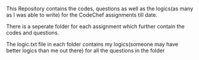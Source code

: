 This Repository contains the codes, questions as well as the logics(as many as I was able to write) for the CodeChef assignments till date.


There is a seperate folder for each assignment which further contain the codes and questions.

The logic.txt file in each folder contains my logics(someone may have better logics than me out there) for all the questions in the folder



